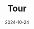 ---
title: "Tour"
date: 2024-10-24
type: landing

sections:
  # Top: Visual slider (quick hits)
  - block: slider
    content:
      slides:
        - title: "From Data to Decisions"
          content: "Field observations transformed into quantitative insight across scales."
          align: right
          background:
            image:
              filename: tour-field.jpg
              filters: { brightness: 0.7 }
            position: right
            color: "#333"
        - title: "Applied Science for Action"
          content: "Turning analytics into guidance for conservation, restoration, and policy."
          align: left
          background:
            image:
              filename: tour-management.jpg
              filters: { brightness: 0.65 }
            position: center
            color: "#222"
        - title: "Coupled Systems, Real Solutions"
          content: "Integrating people and ecosystems to reveal the dynamics that shape our world."
          align: right
          background:
            image:
              filename: tour-chans.jpg
              filters: { brightness: 0.65 }
            position: center
            color: "#222"
        - title: "Mentorship and Impact"
          content: "Empowering students with the tools to design studies, analyze data, and drive change."
          align: center
          background:
            image:
              filename: tour-mentorship.jpg
              filters: { brightness: 0.65 }
            position: center
            color: "#222"
    design:
      slide_height: ""     # auto height
      is_fullscreen: true
      loop: false
      interval: 2500

  # Middle: 6 pillars as visual cards
  - block: features
    content:
      title: "Our Foundation"
      items:
        - icon: compass
          icon_pack: fas
          name: "Strategic Study Design"
          description: "Asking clear, testable questions and building studies that are replicable, scalable, and ecologically meaningful."
        - icon: database
          icon_pack: fas
          name: "Data Integrity & Innovation"
          description: "Ensuring rigorous QA/QC, reproducible workflows, and creative use of quantitative tools to unlock reliable inference."
        - icon: chart-line
          icon_pack: fas
          name: "Applied Analytics"
          description: "Transforming complex datasets into actionable insights for conservation, restoration, policy, and beyond."
        - icon: globe
          icon_pack: fas
          name: "Coupled Human & Natural Systems"
          description: "Integrating ecological, social, and management dimensions to reflect the real-world complexity of ecosystems."
        - icon: graduation-cap
          icon_pack: fas
          name: "Mentorship & Relationship Building"
          description: "Training students and collaborators to approach problems with quantitative skill, creativity, and applied purpose."
        - icon: users
          icon_pack: fas
          name: "Broader Impacts"
          description: "Communicating results that empower communities, managers, and decision-makers to protect ecosystems and people."
    design:
      columns: 3

  # Impact banner with CTAs
  - block: hero
    content:
      title: "Impact"
      text: "From numbers to nature: understanding ecosystems."
      cta:
        label: "Explore Research"
        url: "/publication/"
        icon: book-open
        icon_pack: fas
      cta_alt:
        label: "Meet the Team"
        url: "/people/"
        icon: users
        icon_pack: fas
    design:
      background:
        image:
          filename: tour-impact.jpg
          filters: { brightness: 0.55 }
        color: "#111"
        text_color_light: true
---